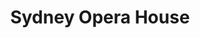 ---
title: Sydney Opera House
resources:
    - src: DSC01885.JPG
      params:
        date: 2025-05-01T16:53:35+10:00
---